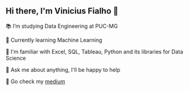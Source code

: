 ## Hi there, I'm Vinicius Fialho 👋

📚 I’m studying Data Engineering at PUC-MG

🌱 Currently learning Machine Learning

🎲 I'm familiar with Excel, SQL, Tableau, Python and its libraries for Data Science

💬 Ask me about anything, I'll be happy to help

🔭 Go check my [medium](https://medium.com/@fialhov)

